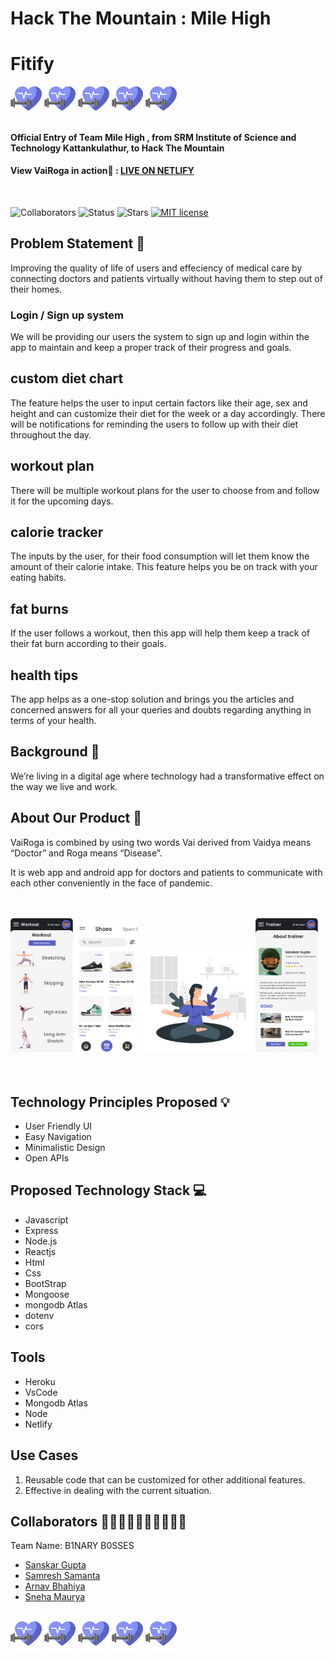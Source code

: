 

# Hack The Mountain : Mile High
# Fitify <br>
<img src="./frontend/src/images/dumbbell.png" width=50,>
<img src="./frontend/src/images/dumbbell.png" width=50, padding:2>
<img src="./frontend/src/images/dumbbell.png" width=50, padding:2>
<img src="./frontend/src/images/dumbbell.png" width=50, padding:2>
<img src="./frontend/src/images/dumbbell.png" width=50, padding:2>


#### Official Entry of Team Mile High , from SRM Institute of Science and Technology Kattankulathur, to Hack The Mountain

#### View VaiRoga in action🚀 : [LIVE ON NETLIFY](https://0fitify0.netlify.app/)

<br>

![Collaborators](https://img.shields.io/badge/collaborators-4-blue)
![Status](https://img.shields.io/badge/status-under_development-blue)
![Stars](https://img.shields.io/github/stars/abhinavmaharana/Hack36-The-Unacceptable)
[![MIT license](https://img.shields.io/badge/License-MIT-blue.svg)](https://lbesson.mit-license.org/)




## Problem Statement 🚧
Improving the quality of life of users and effeciency of medical care by connecting doctors and patients virtually without having them to step out of their homes.

<h3>Login / Sign up system</h2>

We will be providing our users the system to sign up and login within the app to maintain and keep a proper track of their progress and goals.

<h2>custom diet chart</h2>

The feature helps the user to input certain factors like their age, sex and height and can customize their diet for the week or a day accordingly. 
There will be notifications for reminding the users to follow up with their diet throughout the day.


<h2>workout plan</h2>

There will be multiple workout plans for the user to choose from and follow it for the upcoming days.

<h2>calorie tracker</h2>

The inputs by the user, for their food consumption will let them know the amount of their calorie intake. This feature helps you be on track with your eating habits.

<h2>fat burns</h2>

If the user follows a workout, then this app will help them keep a track of their fat burn according to their goals.

<h2>health tips</h2>

The app helps as a one-stop solution and brings you the articles and concerned answers for all your queries and doubts regarding anything in terms of your health.

## Background 📖

We’re living in a digital age where technology had a transformative effect on the way we live and work.

## About Our Product 🔧

VaiRoga is combined by using two words Vai derived from Vaidya means “Doctor” and Roga means “Disease”.

It is web app and android app for doctors and patients to communicate with each other conveniently in the face of pandemic.
<br>
<br>
<br>



<img src="./frontend/src/images/workoutstraightplan.png" width=100>
<img src="./frontend/src/images/ecommerceshop.png" width=100>
<img src="./frontend/src/image/../images/medition/Meditation.png" width=180> 
<img src="./frontend/src/images/trainerSelection.png" width=100>
<br>
<br>
<br>

## Technology Principles Proposed 💡

- User Friendly UI
- Easy Navigation 
- Minimalistic Design
- Open APIs

## Proposed Technology Stack 💻

- Javascript 
- Express
- Node.js
- Reactjs
- Html
- Css
- BootStrap
- Mongoose
- mongodb Atlas
- dotenv
- cors

  

## Tools 

- Heroku
- VsCode
- Mongodb Atlas
- Node 
- Netlify

## Use Cases

1. Reusable code that can be customized for other additional features.
2. Effective in dealing with the current situation.

## Collaborators 👩🏻‍🤝‍🧑🏻👨🏻‍🤝‍👨🏻

Team Name: B1NARY B0SSES

- [Sanskar Gupta](https://github.com/sanskar0901)
- [Samresh Samanta](https://github.com/nectro/)
- [Arnav Bhahiya](https://github.com/arnavsharma2001)
- [Sneha Maurya](https://github.com/sneha1012)

<br>
<img src="./frontend/src/images/dumbbell.png" width=50,>
<img src="./frontend/src/images/dumbbell.png" width=50, padding:2>
<img src="./frontend/src/images/dumbbell.png" width=50, padding:2>
<img src="./frontend/src/images/dumbbell.png" width=50, padding:2>
<img src="./frontend/src/images/dumbbell.png" width=50, padding:2>

